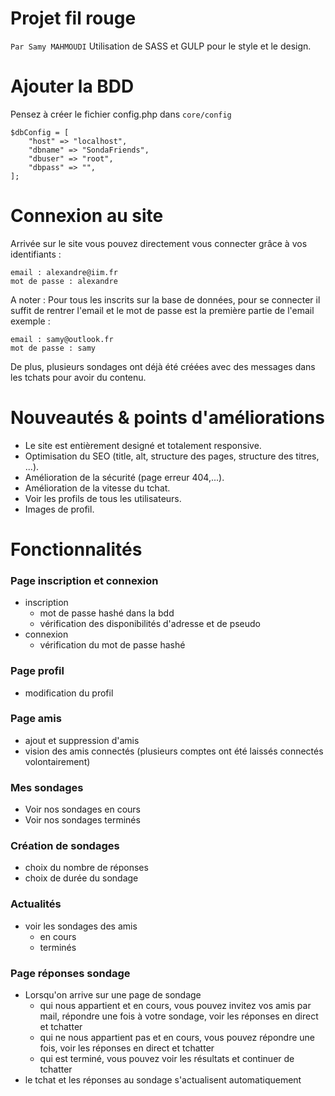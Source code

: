 # Projet fil rouge 
`Par Samy MAHMOUDI`
Utilisation de SASS et GULP pour le style et le design.

# Ajouter la BDD
Pensez à créer le fichier config.php dans `core/config`
```
$dbConfig = [   
    "host" => "localhost",  
    "dbname" => "SondaFriends",  
    "dbuser" => "root",  
    "dbpass" => "",  
];
```
# Connexion au site

Arrivée sur le site vous pouvez directement vous connecter grâce à vos identifiants :  
```
email : alexandre@iim.fr      
mot de passe : alexandre
```
 
 A noter : Pour tous les inscrits sur la base de données, pour se connecter il suffit de rentrer l'email et le mot de passe est la première partie de l'email exemple :  
 ```
 email : samy@outlook.fr       
 mot de passe : samy
 ```
 De plus, plusieurs sondages ont déjà été créées avec des messages dans les tchats pour avoir du contenu. 
 
# Nouveautés & points d'améliorations
* Le site est entièrement designé et totalement responsive.
* Optimisation du SEO (title, alt, structure des pages, structure des titres, ...).
* Amélioration de la sécurité (page erreur 404,...).
* Amélioration de la vitesse du tchat.
* Voir les profils de tous les utilisateurs.
* Images de profil.

 
 
# Fonctionnalités

### Page inscription et connexion
* inscription
  - mot de passe hashé dans la bdd
  - vérification des disponibilités d'adresse et de pseudo
* connexion
  - vérification du mot de passe hashé

### Page profil
* modification du profil

### Page amis
* ajout et suppression d'amis
* vision des amis connectés (plusieurs comptes ont été laissés connectés volontairement)

### Mes sondages
* Voir nos sondages en cours
* Voir nos sondages terminés

### Création de sondages
* choix du nombre de réponses
* choix de durée du sondage

### Actualités
* voir les sondages des amis
  - en cours
  - terminés


### Page réponses sondage
* Lorsqu'on arrive sur une page de sondage
  - qui nous appartient et en cours, vous pouvez invitez vos amis par mail, répondre une fois à votre sondage, voir les réponses en direct et tchatter
  - qui ne nous appartient pas et en cours, vous pouvez répondre une fois, voir les réponses en direct et tchatter
  - qui est terminé, vous pouvez voir les résultats et continuer de tchatter
* le tchat et les réponses au sondage s'actualisent automatiquement

